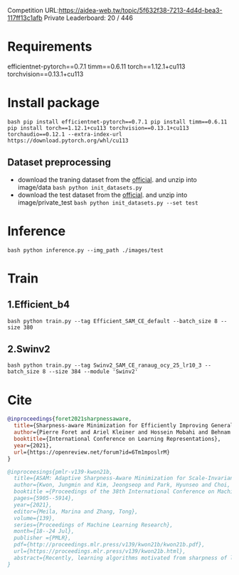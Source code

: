 Competition URL:https://aidea-web.tw/topic/5f632f38-7213-4d4d-bea3-117ff13c1afb
Private Leaderboard: 20 / 446

# Requirements
efficientnet-pytorch==0.7.1
timm==0.6.11
torch==1.12.1+cu113
torchvision==0.13.1+cu113

# Install package
``bash
pip install efficientnet-pytorch==0.7.1
pip install timm==0.6.11
pip install torch==1.12.1+cu113 torchvision==0.13.1+cu113 torchaudio==0.12.1 --extra-index-url https://download.pytorch.org/whl/cu113
``
## Dataset preprocessing
- download the traning dataset from the [official](https://aidea-web.tw/topic/5f632f38-7213-4d4d-bea3-117ff13c1afb). and unzip into image/data
``bash
python init_datasets.py
``
- download the test dataset from the [official](https://aidea-web.tw/topic/5f632f38-7213-4d4d-bea3-117ff13c1afb). and unzip into image/private_test
``bash
python init_datasets.py --set test
``
# Inference
``bash
python inference.py --img_path ./images/test
``

# Train
## 1.Efficient_b4
``bash
python train.py --tag Efficient_SAM_CE_default --batch_size 8 --size 380
``
## 2.Swinv2
``bash
python train.py --tag Swinv2_SAM_CE_ranaug_ocy_25_lr10_3 --batch_size 8 --size 384 --module 'Swinv2'
``

# Cite
```bibtex
@inproceedings{foret2021sharpnessaware,
  title={Sharpness-aware Minimization for Efficiently Improving Generalization},
  author={Pierre Foret and Ariel Kleiner and Hossein Mobahi and Behnam Neyshabur},
  booktitle={International Conference on Learning Representations},
  year={2021},
  url={https://openreview.net/forum?id=6Tm1mposlrM}
}
```

```bibtex
@inproceesings{pmlr-v139-kwon21b,
  title={ASAM: Adaptive Sharpness-Aware Minimization for Scale-Invariant Learning of Deep Neural Networks},
  author={Kwon, Jungmin and Kim, Jeongseop and Park, Hyunseo and Choi, In Kwon},
  booktitle ={Proceedings of the 38th International Conference on Machine Learning},
  pages={5905--5914},
  year={2021},
  editor={Meila, Marina and Zhang, Tong},
  volume={139},
  series={Proceedings of Machine Learning Research},
  month={18--24 Jul},
  publisher ={PMLR},
  pdf={http://proceedings.mlr.press/v139/kwon21b/kwon21b.pdf},
  url={https://proceedings.mlr.press/v139/kwon21b.html},
  abstract={Recently, learning algorithms motivated from sharpness of loss surface as an effective measure of generalization gap have shown state-of-the-art performances. Nevertheless, sharpness defined in a rigid region with a fixed radius, has a drawback in sensitivity to parameter re-scaling which leaves the loss unaffected, leading to weakening of the connection between sharpness and generalization gap. In this paper, we introduce the concept of adaptive sharpness which is scale-invariant and propose the corresponding generalization bound. We suggest a novel learning method, adaptive sharpness-aware minimization (ASAM), utilizing the proposed generalization bound. Experimental results in various benchmark datasets show that ASAM contributes to significant improvement of model generalization performance.}
}
```
